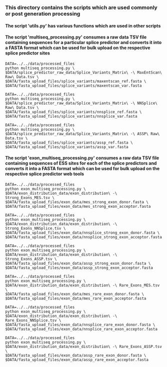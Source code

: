 ### This directory contains the scripts which are used commonly or post generation processing

#### The script 'utils.py' has various functions which are used in other scripts


#### The script 'multiseq_processing.py' consumes a raw data TSV file containing sequences for a particular splice predictor and converts it into a FASTA format which can be used for bulk upload on the respective splice predictor sites

	DATA=../../data/processed_files
	python multiseq_processing.py \
	$DATA/splice_predictor_raw_data/Splice_Variants_Matrix\ -\ MaxEntScan\ Raw\ Data.tsv \
	$DATA/fasta_upload_files/splice_variants/maxentscan_ref.fasta \
	$DATA/fasta_upload_files/splice_variants/maxentscan_var.fasta

	DATA=../../data/processed_files
	python multiseq_processing.py \
	$DATA/splice_predictor_raw_data/Splice_Variants_Matrix\ -\ NNSplice\ Raw\ Data.tsv \
	$DATA/fasta_upload_files/splice_variants/nnsplice_ref.fasta \
	$DATA/fasta_upload_files/splice_variants/nnsplice_var.fasta

	DATA=../../data/processed_files
	python multiseq_processing.py \
	$DATA/splice_predictor_raw_data/Splice_Variants_Matrix\ -\ ASSP\ Raw\ Data.tsv \
	$DATA/fasta_upload_files/splice_variants/assp_ref.fasta \
	$DATA/fasta_upload_files/splice_variants/assp_var.fasta

#### The script 'exon_multiseq_processing.py' consumes a raw data TSV file containing sequences of ESS sites for each of the splice predictors and converts it into a FASTA format which can be used for bulk upload on the respective splice predictor web tools

	DATA=../../data/processed_files
	python exon_multiseq_processing.py \
	$DATA/exon_distribution_data/exon_distribution\ -\ Strong_Exons_MES.tsv \
	$DATA/fasta_upload_files/exon_data/mes_strong_exon_donor.fasta \
	$DATA/fasta_upload_files/exon_data/mes_strong_exon_acceptor.fasta

	DATA=../../data/processed_files
	python exon_multiseq_processing.py \
	$DATA/exon_distribution_data/exon_distribution\ -\ Strong_Exons_NNSplice.tsv \
	$DATA/fasta_upload_files/exon_data/nnsplice_strong_exon_donor.fasta \
	$DATA/fasta_upload_files/exon_data/nnsplice_strong_exon_acceptor.fasta

	DATA=../../data/processed_files
	python exon_multiseq_processing.py \
	$DATA/exon_distribution_data/exon_distribution\ -\ Strong_Exons_ASSP.tsv \
	$DATA/fasta_upload_files/exon_data/assp_strong_exon_donor.fasta \
	$DATA/fasta_upload_files/exon_data/assp_strong_exon_acceptor.fasta

	DATA=../../data/processed_files
	python exon_multiseq_processing.py \
	$DATA/exon_distribution_data/exon_distribution\ -\ Rare_Exons_MES.tsv \
	$DATA/fasta_upload_files/exon_data/mes_rare_exon_donor.fasta \
	$DATA/fasta_upload_files/exon_data/mes_rare_exon_acceptor.fasta

	DATA=../../data/processed_files
	python exon_multiseq_processing.py \
	$DATA/exon_distribution_data/exon_distribution\ -\ Rare_Exons_NNSplice.tsv \
	$DATA/fasta_upload_files/exon_data/nnsplice_rare_exon_donor.fasta \
	$DATA/fasta_upload_files/exon_data/nnsplice_rare_exon_acceptor.fasta

	DATA=../../data/processed_files
	python exon_multiseq_processing.py \
	$DATA/exon_distribution_data/exon_distribution\ -\ Rare_Exons_ASSP.tsv \
	$DATA/fasta_upload_files/exon_data/assp_rare_exon_donor.fasta \
	$DATA/fasta_upload_files/exon_data/assp_rare_exon_acceptor.fasta


